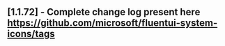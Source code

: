 ## [1.1.72] - Complete change log present here https://github.com/microsoft/fluentui-system-icons/tags
